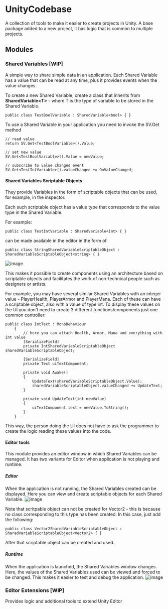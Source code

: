 # UnityCodebase

A collection of tools to make it easier to create projects in Unity. A base package added to a new project, it has logic that is common to multiple projects.

## Modules

### Shared Variables [WIP]

A simple way to share simple data in an application. Each Shared Variable has a value that can be read at any time, plus it provides events when the value changes.

To create a new Shared Variable, create a class that inherits from <b>SharedVariable\<T\></b> - where T is the type of variable to be stored in the Shared Variable.
```
public class TestBoolVariable : SharedVariable<bool> { }
```

To use a Shared Variable in your application you need to invoke the SV.Get method
```
// read value
return SV.Get<TestBoolVariable>().Value;

// set new value
SV.Get<TestBoolVariable>().Value = newValue;

// subscribe to value changed event
SV.Get<TestIntVariable>().valueChanged += OnValueChanged;
```

#### Shared Variables Scriptable Objects

They provide Variables in the form of scriptable objects that can be used, for example, in the inspector.

Each such scriptable object has a value type that corresponds to the value type in the Shared Variable.

For example: 
```
public class TestIntVariable : SharedVariable<int> { }
``` 
can be made available in the editor in the form of 
```
public class StringSharedVariableScriptableObject : SharedVariableScriptableObject<string> { }
```
![image](https://github.com/JoachimChrapek/UnityCodebase/assets/33358648/e5f7c5bd-9a50-459d-943b-4e6098aed997)

This makes it possible to create components using an architecture based on scriptable objects and facilitates the work of non-technical people such as designers or artists.

For example, you may have several similar Shared Variables with an integer value - PlayerHealth, PlayerArmor and PlayerMana. 
Each of these can have a scriptable object, also with a value of type int. 
To display these values on the UI you don't need to create 3 different functions/components just one common controller:
```
public class IntText : MonoBehaviour
    {
        // here you can attach Health, Armor, Mana and everything with int value
        [SerializeField]
        private IntSharedVariableScriptableObject sharedVariableScriptableObject;

        [SerializeField]
        private Text uiTextComponent;
        
        private void Awake()
        {
            UpdateText(sharedVariableScriptableObject.Value);
            sharedVariableScriptableObject.valueChanged += UpdateText;
        }

        private void UpdateText(int newValue)
        {
            uiTextComponent.text = newValue.ToString();
        }
    }
```
This way, the person doing the UI does not have to ask the programmer to create the logic reading these values into the code.

#### Editor tools

This module provides an editor window in which Shared Variables can be managed. It has two variants for Editor when application is not playing and runtime.

##### Editor
When the application is not running, the Shared Variables created can be displayed. Here you can view and create scriptable objects for each Shared Variable.
![image](https://github.com/JoachimChrapek/UnityCodebase/assets/33358648/09459b84-2c76-47d6-80ae-a224f81c02d2)

Note that scritpable object can not be created for Vector2 - this is because no class corresponding to this type has been created. In this case, just add the following:
```
public class Vector2SharedVariableScriptableObject : SharedVariableScriptableObject<Vector2> { }
```
After that scriptable object can be created and used.

##### Runtime
When the application is launched, the Shared Variables window changes. Here, the values of the Shared Variables used can be viewed and forced to be changed. This makes it easier to test and debug the application.
![image](https://github.com/JoachimChrapek/UnityCodebase/assets/33358648/fa966487-2e8b-4dae-8fdf-89907d7fe769)

### Editor Extensions [WIP]

Provides logic and additional tools to extend Unity Editor
